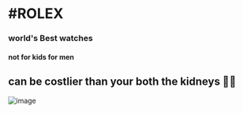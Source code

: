 # #ROLEX 
### world's Best watches
#### not for kids for men 
## can be costlier than your both the kidneys 🥱😶
![image](https://github.com/user-attachments/assets/19c6cf5b-6454-4c77-bfe7-81199fba25b4)
